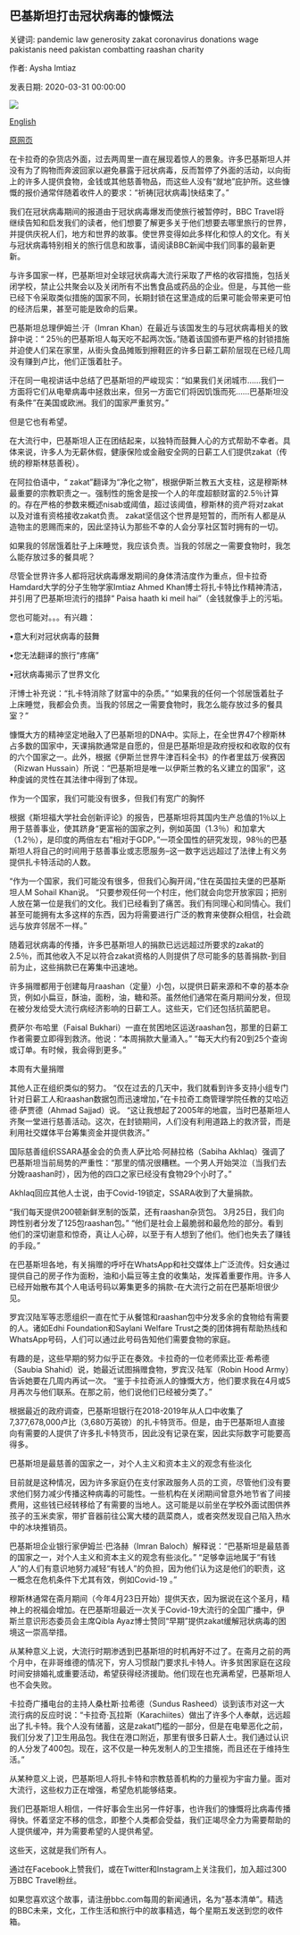 ## 巴基斯坦打击冠状病毒的慷慨法

关键词: pandemic law generosity zakat coronavirus donations wage pakistanis need pakistan combatting raashan charity

作者: Aysha Imtiaz

发表日期: 2020-03-31 00:00:00

![](https://ichef.bbci.co.uk/wwfeatures/live/624_351/images/live/p0/88/8d/p0888dp4.jpg)

[English](The%20law%20of%20generosity%20combatting%20coronavirus%20in%20Pakistan.md)

[原网页](https://www.bbc.com/travel/story/20200331-the-law-of-generosity-combatting-coronavirus-in-pakistan)

在卡拉奇的杂货店外面，过去两周里一直在展现着惊人的景象。许多巴基斯坦人并没有为了购物而奔波回家以避免暴露于冠状病毒，反而暂停了外面的活动，以向街上的许多人提供食物，金钱或其他慈善物品，而这些人没有“就地”庇护所。这些慷慨的报价通常伴随着收件人的要求：“祈祷[冠状病毒]快结束了。”

我们在冠状病毒期间的报道由于冠状病毒爆发而使旅行被暂停时，BBC Travel将继续告知和启发我们的读者，他们想要了解更多关于他们想要去哪里旅行的世界，并提供庆祝人们，地方和世界的故事。使世界变得如此多样化和惊人的文化。有关与冠状病毒特别相关的旅行信息和故事，请阅读BBC新闻中我们同事的最新更新。

与许多国家一样，巴基斯坦对全球冠状病毒大流行采取了严格的收容措施，包括关闭学校，禁止公共聚会以及关闭所有不出售食品或药品的企业。但是，与其他一些已经下令采取类似措施的国家不同，长期封锁在这里造成的后果可能会带来更可怕的经济后果，甚至可能是致命的后果。

巴基斯坦总理伊姆兰·汗（Imran Khan）在最近与该国发生的与冠状病毒相关的致辞中说：“ 25％的巴基斯坦人每天吃不起两次饭。”随着该国颁布更严格的封锁措施并迫使人们呆在家里，从街头食品摊贩到擦鞋匠的许多日薪工薪阶层现在已经几周没有赚到卢比，他们正饿着肚子。

汗在同一电视讲话中总结了巴基斯坦的严峻现实：“如果我们关闭城市……我们一方面将它们从电晕病毒中拯救出来，但另一方面它们将因饥饿而死……巴基斯坦没有条件”在美国或欧洲。我们的国家严重贫穷。”

但是它也有希望。

在大流行中，巴基斯坦人正在团结起来，以独特而鼓舞人心的方式帮助不幸者。具体来说，许多人为无薪休假，健康保险或金融安全网的日薪工人们提供zakat（传统的穆斯林慈善税）。

在阿拉伯语中，“ zakat”翻译为“净化之物”，根据伊斯兰教五大支柱，这是穆斯林最重要的宗教职责之一。强制性的施舍是按一个人的年度超额财富的2.5％计算的。存在严格的参数来概述nisab或阈值，超过该阈值，穆斯林的资产将对zakat以及对谁有资格接收zakat负责。 zakat坚信这个世界是短暂的，而所有人都是从造物主的恩赐而来的，因此坚持认为那些不幸的人会分享社区暂时拥有的一切。

如果我的邻居饿着肚子上床睡觉，我应该负责。当我的邻居之一需要食物时，我怎么能存放过多的餐具呢？

尽管全世界许多人都将冠状病毒爆发期间的身体清洁度作为重点，但卡拉奇Hamdard大学的分子生物学家Imtiaz Ahmed Khan博士将扎卡特比作精神清洁，并引用了巴基斯坦流行的措辞“ Paisa haath ki meil hai”（金钱就像手上的污垢。

您也可能对。。。有兴趣：

•意大利对冠状病毒的鼓舞

•您无法翻译的旅行“疼痛”

•冠状病毒揭示了世界文化

汗博士补充说：“扎卡特消除了财富中的杂质。” “如果我的任何一个邻居饿着肚子上床睡觉，我都会负责。当我的邻居之一需要食物时，我怎么能存放过多的餐具室？”

慷慨大方的精神坚定地融入了巴基斯坦的DNA中。实际上，在全世界47个穆斯林占多数的国家中，天课捐款通常是自愿的，但是巴基斯坦是政府授权和收取的仅有的六个国家之一。此外，根据《伊斯兰世界牛津百科全书》的作者里兹万·侯赛因（Rizwan Hussain）所说：“巴基斯坦是唯一以伊斯兰教的名义建立的国家”，这种虔诚的灵性在其法律中得到了体现。

作为一个国家，我们可能没有很多，但我们有宽广的胸怀

根据《斯坦福大学社会创新评论》的报告，巴基斯坦将其国内生产总值的1％以上用于慈善事业，使其跻身“更富裕的国家之列，例如英国（1.3％）和加拿大（1.2％），是印度的两倍左右”相对于GDP。”一项全国性的研究发现，98％的巴基斯坦人将自己的时间用于慈善事业或志愿服务–这一数字远远超过了法律上有义务提供扎卡特活动的人数。

“作为一个国家，我们可能没有很多，但我们心胸开阔，”住在英国拉夫堡的巴基斯坦人M Sohail Khan说。 “只要参观任何一个村庄，他们就会向您开放家园；把别人放在第一位是我们的文化。我们已经看到了痛苦。我们有同理心和同情心。我们甚至可能拥有太多这样的东西，因为将需要进行广泛的教育来使群众相信，社会疏远与放弃邻居不一样。”

随着冠状病毒的传播，许多巴基斯坦人的捐款已远远超过所要求的zakat的2.5％，而其他收入不足以符合zakat资格的人则提供了尽可能多的慈善捐款-到目前为止，这些捐款已在筹集中迅速地。

许多捐赠都用于创建每月raashan（定量）小包，以提供日薪来源和不幸的基本杂货，例如小扁豆，酥油，面粉，油，糖和茶。虽然他们通常在斋月期间分发，但现在被分发给受大流行病经济影响的日薪工人。这些天，它们还包括抗菌肥皂。

费萨尔·布哈里（Faisal Bukhari）一直在贫困地区运送raashan包，那里的日薪工作者需要立即得到救济。他说：“本周捐款大量涌入。” “每天大约有20到25个查询或订单。有时候，我会得到更多。”

本周有大量捐赠

其他人正在组织类似的努力。 “仅在过去的几天中，我们就看到许多支持小组专门针对日薪工人和raashan数据包而迅速增加，”在卡拉奇工商管理学院任教的艾哈迈德·萨贾德（Ahmad Sajjad）说。 “这让我想起了2005年的地震，当时巴基斯坦人齐聚一堂进行慈善活动。这次，在封锁期间，人们没有利用道路上的救济营，而是利用社交媒体平台筹集资金并提供救济。”

国际慈善组织SSARA基金会的负责人萨比哈·阿赫拉格（Sabiha Akhlaq）强调了巴基斯坦当前局势的严重性：“那里的情况很糟糕。一个男人开始哭泣（当我们去分娩raashan时），因为他的四口之家已经没有食物29个小时了。”

Akhlaq回应其他人士说，由于Covid-19锁定，SSARA收到了大量捐款。

“我们每天提供200顿新鲜烹制的饭菜，还有raashan杂货包。 3月25日，我们向跨性别者分发了125包raashan包。” “他们是社会上最脆弱和最危险的部分。看到他们的深切谢意和惊奇，真让人心碎，以至于有人想到了他们。他们也失去了赚钱的手段。”

在巴基斯坦各地，有关捐赠的呼吁在WhatsApp和社交媒体上广泛流传。妇女通过提供自己的房子作为面粉，油和小扁豆等主食的收集站，发挥着重要作用。许多人已经开始散布其个人电话号码以筹集更多的捐款-在大流行之前在巴基斯坦很少见。

罗宾汉陆军等志愿组织一直在忙于从餐馆和raashan包中分发多余的食物给有需要的人。诸如Edhi Foundation和Saylani Welfare Trust之类的团体拥有帮助热线和WhatsApp号码，人们可以通过此号码告知他们需要食物的家庭。

有趣的是，这些早期的努力似乎正在奏效。卡拉奇的一位老师索比亚·希希德（Saubia Shahid）说，她最近试图捐赠食物，罗宾汉·陆军（Robin Hood Army）告诉她要在几周内再试一次。 “鉴于卡拉奇派人的慷慨大方，他们要求我在4月或5月再次与他们联系。在那之前，他们说他们已经被分类了。”

根据最近的政府调查，巴基斯坦银行在2018-2019年从人口中收集了7,377,678,000卢比（3,680万英镑）的扎卡特货币。但是，由于巴基斯坦人直接向有需要的人提供了许多扎卡特货币，因此没有记录在案，因此实际数字可能要高得多。

巴基斯坦是最慈善的国家之一，对个人主义和资本主义的观念有些淡化

目前就是这种情况，因为许多家庭仍在支付家政服务人员的工资，尽管他们没有要求他们努力减少传播这种病毒的可能性。一些机构在关闭期间曾意外地节省了间接费用，这些钱已经转移给了有需要的当地人。这可能是以前坐在学校外面试图供养孩子的玉米卖家，带扩音器前往公寓大楼的蔬菜商人，或者突然发现自己陷入热水中的冰块推销员。

巴基斯坦企业银行家伊姆兰·巴洛赫（Imran Baloch）解释说：“巴基斯坦是最慈善的国家之一，对个人主义和资本主义的观念有些淡化。” “足够幸运地属于“有钱人”的人们有意识地努力减轻“有钱人”的负担，因为他们认为这是他们的职责，这一概念在危机条件下尤其有效，例如Covid-19 。”

穆斯林通常在斋月期间（今年4月23日开始）提供天衣，因为据说在这个圣月，精神上的祝福会增加。在巴基斯坦最近一次关于Covid-19大流行的全国广播中，伊斯兰意识形态委员会主席Qibla Ayaz博士赞同“早期”提供zakat缓解冠状病毒的困境这一崇高举措。

从某种意义上说，大流行时期渗透到巴基斯坦的时机再好不过了。在斋月之前的两个月中，在非哥维德的情况下，穷人习惯敲门要求扎卡特人。许多贫困家庭在这段时间安排婚礼或重要活动，希望获得经济援助。他们现在也充满希望，巴基斯坦人也不会失败。

卡拉奇广播电台的主持人桑杜斯·拉希德（Sundus Rasheed）谈到该市对这一大流行病的反应时说：“卡拉奇·瓦拉斯（Karachiites）做出了许多个人奉献，远远超出了扎卡特。我个人没有储蓄，这是zakat门槛的一部分，但是在电晕恶化之前，我们[分发了]卫生用品包。我住在港口附近，那里有很多日薪人士。我们通过认识的人分发了400包。现在，这不仅是一种先发制人的卫生措施，而且还在于维持生活。”

从某种意义上说，巴基斯坦人将扎卡特和宗教慈善机构的力量视为宇宙力量。面对大流行，这些权力正在增强，希望危机能够结束。

我们巴基斯坦人相信，一件好事会生出另一件好事，也许我们的慷慨将比病毒传播得快。怀着坚定不移的信念，即整个人类都会受益，我们正竭尽全力为需要帮助的人提供缓冲，并为需要希望的人提供希望。

这些天，这就是我们所有人。

通过在Facebook上赞我们，或在Twitter和Instagram上关注我们，加入超过300万BBC Travel粉丝。

如果您喜欢这个故事，请注册bbc.com每周的新闻通讯，名为“基本清单”。精选的BBC未来，文化，工作生活和旅行中的故事精选，每个星期五发送到您的收件箱。